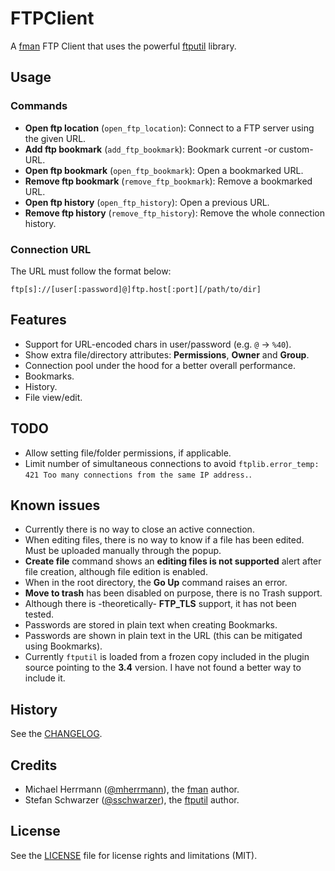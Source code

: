 # FTPClient

A [fman](https://fman.io/) FTP Client that uses the powerful [ftputil](https://ftputil.sschwarzer.net) library.

## Usage

### Commands

- **Open ftp location** (`open_ftp_location`): Connect to a FTP server using the given URL.
- **Add ftp bookmark** (`add_ftp_bookmark`): Bookmark current -or custom- URL.
- **Open ftp bookmark** (`open_ftp_bookmark`): Open a bookmarked URL.
- **Remove ftp bookmark** (`remove_ftp_bookmark`): Remove a bookmarked URL.
- **Open ftp history** (`open_ftp_history`): Open a previous URL.
- **Remove ftp history** (`remove_ftp_history`): Remove the whole connection history.

### Connection URL

The URL must follow the format below:

```
ftp[s]://[user[:password]@]ftp.host[:port][/path/to/dir]
```

## Features
- Support for URL-encoded chars in user/password (e.g. `@` -> `%40`).
- Show extra file/directory attributes: **Permissions**, **Owner** and **Group**.
- Connection pool under the hood for a better overall performance.
- Bookmarks.
- History.
- File view/edit.

## TODO
- Allow setting file/folder permissions, if applicable.
- Limit number of simultaneous connections to avoid `ftplib.error_temp: 421 Too many connections from the same IP address.`.

## Known issues
- Currently there is no way to close an active connection.
- When editing files, there is no way to know if a file has been edited. Must be uploaded manually through the popup.
- **Create file** command shows an **editing files is not supported** alert after file creation, although file edition is enabled.
- When in the root directory, the **Go Up** command raises an error.
- **Move to trash** has been disabled on purpose, there is no Trash support.
- Although there is -theoretically- **FTP_TLS** support, it has not been tested.
- Passwords are stored in plain text when creating Bookmarks.
- Passwords are shown in plain text in the URL (this can be mitigated using Bookmarks).
- Currently `ftputil` is loaded from a frozen copy included in the plugin source pointing to the **3.4** version. I have not found a better way to include it.

## History

See the [CHANGELOG](CHANGELOG.md).

## Credits

- Michael Herrmann ([@mherrmann](https://github.com/mherrmann)), the [fman](https://fman.io/) author.
- Stefan Schwarzer ([@sschwarzer](https://pypi.org/user/sschwarzer/)), the [ftputil](https://ftputil.sschwarzer.net) author.

## License

See the [LICENSE](LICENSE.md) file for license rights and limitations (MIT).
